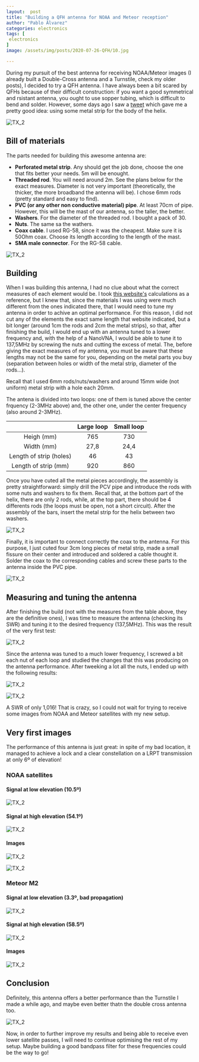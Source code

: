 ```yaml
---
layout:  post
title: "Building a QFH antenna for NOAA and Meteor reception"
author: "Pablo Álvarez"
categories: electronics
tags: [
 electronics
]
image: /assets/img/posts/2020-07-26-QFH/10.jpg

---
```


During my pursuit of the best antenna for receiving NOAA/Meteor images (I already built a Double-Cross antenna and a Turnstile, check my older posts), I decided to try a QFH antenna. I have always been a bit scared by QFHs because of their difficult construction: if you want a good symmetrical and rsistant antenna, you ought to use sopper tubing, which is difficult to bend and solder. However, some days ago I saw a [tweet](https://twitter.com/EA3AGBJavier/status/1282431932937248769) which gave me a pretty good idea: using some metal strip for the body of the helix.

![TX_2](../assets/img/posts/2020-07-26-QFH/11.jpg)

## Bill of materials

The parts needed for building this awesome antenna are:

  - **Perforated metal strip**. Any should get the job done, choose the one that fits better your needs. 5m will be enought.
  - **Threaded rod**. You will need around 2m. See the plans below for the exact measures. Diameter is not very important (theoretically, the thicker, the more broadband the antenna will be). I chose 6mm rods (pretty standard and easy to find).
  - **PVC (or any other non conductive material) pipe**. At least 70cm of pipe. However, this will be the mast of our antenna, so the taller, the better.
  - **Washers**. For the diameter of the threaded rod. I bought a pack of 30.
  - **Nuts**. The same sa the wathers.
  - **Coax cable**. I used RG-58, since it was the cheapest. Make sure it is 50Ohm coax. Choose its length according to the length of the mast.
  - **SMA male connector**. For the RG-58 cable.
  
![TX_2](../assets/img/posts/2020-07-26-QFH/14.jpg)
  
## Building

When I was building this antenna, I had no clue about what the correct measures of each element would be. I took [this website's](http://jcoppens.com/ant/qfh/calc.en.php) calculations as a reference, but I knew that, since the materials I was using were much different from the ones indicated there, that I would need to tune my antenna in order to achive an optimal performance. For this reason, I did not cut any of the elements the exact same length that website indicated, but a bit longer (around 1cm the rods and 2cm the metal strips), so that, after finishing the build, I would end up with an antenna tuned to a lower frequency and, with the help of a NanoVNA, I would be able to tune it to 137,5MHz by screwing the nuts and cutting the excess of metal. The, before giving the exact measures of my antenna, you must be aware that these lengths may not be the same for you, depending on the metal parts you buy (separation between holes or width of the metal strip, diameter of the rods...). 

Recall that I used 6mm rods/nuts/washers and around 15mm wide (not uniform) metal strip with a hole each 20mm.

The antena is divided into two loops: one of them is tuned above the center frquency (2-3MHz above) and, the other one, under the center frequency (also around 2-3MHz).

|                         | Large loop | Small loop |
|:-----------------------:|:--------:|:----------:|
|        Heigh (mm)       |    765   |     730    |
|        Width (mm)       |   27,8   |    24,4    |
| Length of strip (holes) |    46    |     43     |
|   Length of strip (mm)  |    920   |     860    |

Once you have cuted all the metal pieces accordingly, the assembly is pretty straightforward: simply drill the PCV pipe and introduce the rods with some nuts and washers to fix them. Recall that, at the bottom part of the helix, there are only 2 rods, while, at the top part, there should be 4 differents rods (the loops must be open, not a short circuit). After the assembly of the bars, insert the metal strip for the helix between two washers.

![TX_2](../assets/img/posts/2020-07-26-QFH/12.jpg)

Finally, it is important to connect correctly the coax to the antenna. For this purpose, I just cuted four 3cm long pieces of metal strip, made a small fissure on their center and introduced and soldered a cable thought it. Solder the coax to the corresponding cables and screw these parts to the antenna inside the PVC pipe.

![TX_2](../assets/img/posts/2020-07-26-QFH/13.jpg)

## Measuring and tuning the antenna

After finishing the build (not with the measures from the table above, they are the definitive ones), I was time to measure the antenna (checking its SWR) and tuning it to the desired frequency (137,5MHz). This was the result of the very first test:

![TX_2](../assets/img/posts/2020-07-26-QFH/1.jpg)

Since the antenna was tuned to a much lower frequency, I screwed a bit each nut of each loop and studied the changes that this was producing on the antenna performance. After tweeking a lot all the nuts, I ended up with the following results:

![TX_2](../assets/img/posts/2020-07-26-QFH/2.jpg)

![TX_2](../assets/img/posts/2020-07-26-QFH/3.jpg)

A SWR of only 1,016! That is crazy, so I could not wait for trying to receive some images from NOAA and Meteor satellites with my new setup.

## Very first images

The performance of this antenna is just great: in spite of my bad location, it managed to achieve a lock and a clear constellation on a LRPT transmission at only 6º of elevation!

### NOAA satellites

#### Signal at low elevation (10.5º)

![TX_2](../assets/img/posts/2020-07-26-QFH/7.jpg)

#### Signal at high elevation (54.1º)

![TX_2](../assets/img/posts/2020-07-26-QFH/6.jpg)

#### Images

![TX_2](../assets/img/posts/2020-07-26-QFH/8.jpg)

![TX_2](../assets/img/posts/2020-07-26-QFH/9.jpg)

### Meteor M2

#### Signal at low elevation (3.3º, bad propagation)

![TX_2](../assets/img/posts/2020-07-26-QFH/4.jpg)

#### Signal at high elevation (58.5º)

![TX_2](../assets/img/posts/2020-07-26-QFH/5.jpg)

#### Images

![TX_2](../assets/img/posts/2020-07-26-QFH/15.jpg)

## Conclusion

Definitely, this antenna offers a better performance than the Turnstile I made a while ago, and maybe even better thatn the double cross antenna too.

![TX_2](../assets/img/posts/2020-07-26-QFH/10.jpg)

Now, in order to further improve my results and being able to receive even lower satellite passes, I will need to continue optimising the rest of my setup. Maybe building a good bandpass filter for these frequencies could be the way to go!
